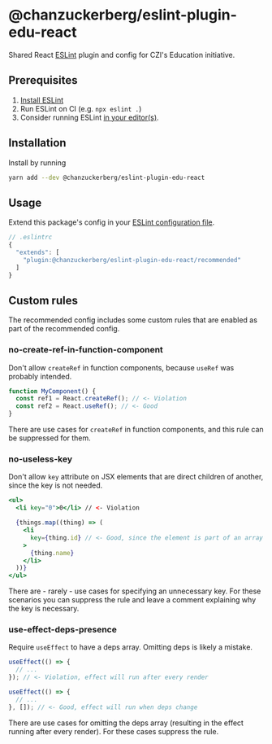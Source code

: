 # @chanzuckerberg/eslint-plugin-edu-react

Shared React [ESLint](https://eslint.org/) plugin and config for CZI's Education initiative.

## Prerequisites

1. [Install ESLint](https://eslint.org/docs/latest/user-guide/getting-started#installation-and-usage)
2. Run ESLint on CI (e.g. `npx eslint .`)
3. Consider running ESLint [in your editor(s)](https://eslint.org/docs/latest/user-guide/integrations).

## Installation

Install by running

```sh
yarn add --dev @chanzuckerberg/eslint-plugin-edu-react
```

## Usage

Extend this package's config in your [ESLint configuration file](https://eslint.org/docs/latest/user-guide/configuring/configuration-files).

```js
// .eslintrc
{
  "extends": [
    "plugin:@chanzuckerberg/eslint-plugin-edu-react/recommended"
  ]
}
```

## Custom rules

The recommended config includes some custom rules that are enabled as part of the recommended config.

### no-create-ref-in-function-component

Don't allow `createRef` in function components, because `useRef` was probably intended.

```jsx
function MyComponent() {
  const ref1 = React.createRef(); // <- Violation
  const ref2 = React.useRef(); // <- Good
}
```

There are use cases for `createRef` in function components, and this rule can be suppressed for them.

### no-useless-key

Don't allow `key` attribute on JSX elements that are direct children of another, since the key is not needed.

```jsx
<ul>
  <li key="0">0</li> // <- Violation

  {things.map((thing) => (
    <li
      key={thing.id} // <- Good, since the element is part of an array
    >
      {thing.name}
    </li>
  ))}
</ul>
```

There are - rarely - use cases for specifying an unnecessary key. For these scenarios you can suppress the rule and leave a comment explaining why the key is necessary.

### use-effect-deps-presence

Require `useEffect` to have a deps array. Omitting deps is likely a mistake.

```js
useEffect(() => {
  // ...
}); // <- Violation, effect will run after every render

useEffect(() => {
  // ...
}, []); // <- Good, effect will run when deps change
```

There are use cases for omitting the deps array (resulting in the effect running after every render). For these cases suppress the rule.
